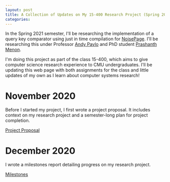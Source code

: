 ```yaml
---
layout: post
title: A Collection of Updates on My 15-400 Research Project (Spring 2021)
categories: 
---
```


In the Spring 2021 semester, I'll be researching the implementation of a query key comparator using just in time compilation for [NoisePage](https://noise.page/). I'll be researching this under Professor [Andy Pavlo](http://www.cs.cmu.edu/~pavlo/) and PhD student [Prashanth Menon](https://www.cs.cmu.edu/~prashanm/).

I'm doing this project as part of the class 15-400, which aims to give computer science research experience to CMU undergraduates. I'll be updating this web page with both assignments for the class and little updates of my own as I learn about computer systems research!

# November 2020
Before I started my project, I first wrote a project proposal. It includes context on my research project and a semester-long plan for project completion.

[Project Proposal](../assets/15_400_Project_Proposal.pdf)

# December 2020
I wrote a milestones report detailing progress on my research project.

[Milestones](../assets/15_400_Milestones.pdf)